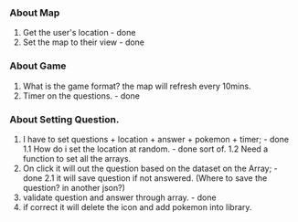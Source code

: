 ### About Map
1. Get the user's location - done
2. Set the map to their view - done


### About Game
1. What is the game format? the map will refresh every 10mins. 
2. Timer on the questions. - done


### About Setting Question.
1. I have to set questions + location + answer + pokemon + timer; - done
1.1 How do i set the location at random. - done sort of.
1.2 Need a function to set all the arrays. 
2. On click it will out the question based on the dataset on the Array; - done
 2.1 it will save question if not answered. (Where to save the question? in another json?)
3. validate question and answer through array. - done
4. if correct it will delete the icon and add pokemon into library.
